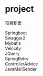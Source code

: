 # project
项目积累

Springboot<br/>
Swagger2<br/>
Mybatis<br/>
Velocity<br/>
JQuery<br/>
SpringRetry<br/>
ControllerAdvice<br/>
JavaMailSender<br/>
